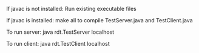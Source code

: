 If javac is not installed:
	Run existing executable files

If javac is installed:
	make all to compile TestServer.java and TestClient.java

To run server:
    java rdt.TestServer localhost <port1> <port2>

To run client:
    java rdt.TestClient localhost <port2> <port1>

